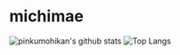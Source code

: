 # michimae
![pinkumohikan's github stats](https://github-readme-stats.vercel.app/api?username=michimae&count_private=true&bg_color=30,e96443,904e95&title_color=fff&text_color=fff&hide=stars,contribs)
![Top Langs](https://github-readme-stats.vercel.app/api/top-langs/?username=michimae&&bg_color=30,e96443,904e95&title_color=fff&text_color=fff)
